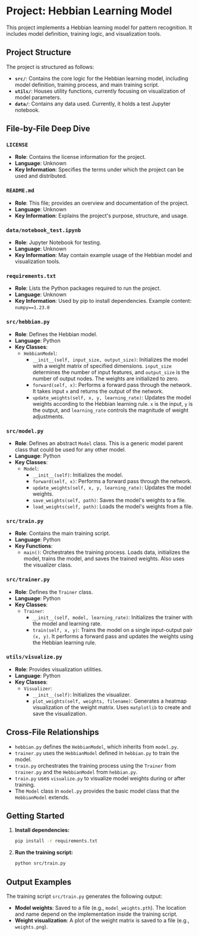 # Project: Hebbian Learning Model

This project implements a Hebbian learning model for pattern recognition. It includes model definition, training logic, and visualization tools.

## Project Structure

The project is structured as follows:

-   **`src/`**: Contains the core logic for the Hebbian learning model, including model definition, training process, and main training script.
-   **`utils/`**: Houses utility functions, currently focusing on visualization of model parameters.
-   **`data/`**: Contains any data used. Currently, it holds a test Jupyter notebook.

## File-by-File Deep Dive

### `LICENSE`

*   **Role**: Contains the license information for the project.
*   **Language**: Unknown
*   **Key Information**: Specifies the terms under which the project can be used and distributed.

### `README.md`

*   **Role**: This file; provides an overview and documentation of the project.
*   **Language**: Unknown
*   **Key Information**: Explains the project's purpose, structure, and usage.

### `data/notebook_test.ipynb`

*   **Role**: Jupyter Notebook for testing.
*   **Language**: Unknown
*   **Key Information**: May contain example usage of the Hebbian model and visualization tools.

### `requirements.txt`

*   **Role**: Lists the Python packages required to run the project.
*   **Language**: Unknown
*   **Key Information**: Used by pip to install dependencies. Example content: `numpy==1.23.0`

### `src/hebbian.py`

*   **Role**: Defines the Hebbian model.
*   **Language**: Python
*   **Key Classes**:
    *   `HebbianModel`:
        *   `__init__(self, input_size, output_size)`: Initializes the model with a weight matrix of specified dimensions. `input_size` determines the number of input features, and `output_size` is the number of output nodes. The weights are initialized to zero.
        *   `forward(self, x)`: Performs a forward pass through the network. It takes input `x` and returns the output of the network.
        *   `update_weights(self, x, y, learning_rate)`: Updates the model weights according to the Hebbian learning rule. `x` is the input, `y` is the output, and `learning_rate` controls the magnitude of weight adjustments.

### `src/model.py`

*   **Role**: Defines an abstract `Model` class. This is a generic model parent class that could be used for any other model.
*   **Language**: Python
*   **Key Classes**:
    *   `Model`:
        *   `__init__(self)`: Initializes the model.
        *   `forward(self, x)`: Performs a forward pass through the network.
        *   `update_weights(self, x, y, learning_rate)`: Updates the model weights.
        *   `save_weights(self, path)`: Saves the model's weights to a file.
        *   `load_weights(self, path)`: Loads the model's weights from a file.

### `src/train.py`

*   **Role**: Contains the main training script.
*   **Language**: Python
*   **Key Functions**:
    *   `main()`: Orchestrates the training process. Loads data, initializes the model, trains the model, and saves the trained weights.  Also uses the visualizer class.

### `src/trainer.py`

*   **Role**: Defines the `Trainer` class.
*   **Language**: Python
*   **Key Classes**:
    *   `Trainer`:
        *   `__init__(self, model, learning_rate)`: Initializes the trainer with the model and learning rate.
        *   `train(self, x, y)`: Trains the model on a single input-output pair `(x, y)`. It performs a forward pass and updates the weights using the Hebbian learning rule.

### `utils/visualize.py`

*   **Role**: Provides visualization utilities.
*   **Language**: Python
*   **Key Classes**:
    *   `Visualizer`:
        *   `__init__(self)`: Initializes the visualizer.
        *   `plot_weights(self, weights, filename)`: Generates a heatmap visualization of the weight matrix.  Uses `matplotlib` to create and save the visualization.

## Cross-File Relationships

*   `hebbian.py` defines the `HebbianModel`, which inherits from `model.py`.
*   `trainer.py` uses the `HebbianModel` defined in `hebbian.py` to train the model.
*   `train.py` orchestrates the training process using the `Trainer` from `trainer.py` and the `HebbianModel` from `hebbian.py`.
*   `train.py` uses `visualize.py` to visualize model weights during or after training.
*   The `Model` class in `model.py` provides the basic model class that the `HebbianModel` extends.

## Getting Started

1.  **Install dependencies:**

    ```bash
    pip install -r requirements.txt
    ```

2.  **Run the training script:**

    ```bash
    python src/train.py
    ```

## Output Examples

The training script `src/train.py` generates the following output:

*   **Model weights**: Saved to a file (e.g., `model_weights.pth`). The location and name depend on the implementation inside the training script.
*   **Weight visualization**: A plot of the weight matrix is saved to a file (e.g., `weights.png`).
